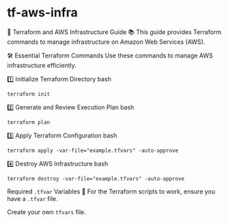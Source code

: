 # tf-aws-infra

🚀 Terraform and AWS Infrastructure Guide 📚
This guide provides Terraform commands to manage infrastructure on Amazon Web Services (AWS).

🛠️ Essential Terraform Commands
Use these commands to manage AWS infrastructure efficiently.

1️⃣ Initialize Terraform Directory
bash
```
terraform init
```

2️⃣ Generate and Review Execution Plan
bash
```
terraform plan
```

3️⃣ Apply Terraform Configuration
bash
```
terraform apply -var-file="example.tfvars" -auto-approve
```

4️⃣ Destroy AWS Infrastructure
bash
```
terraform destroy -var-file="example.tfvars" -auto-approve
```

Required ```.tfvar``` Variables 📝
For the Terraform scripts to work, ensure you have a ```.tfvar``` file.

Create your own ```tfvars``` file.
